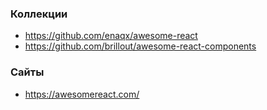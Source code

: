 
### Коллекции

- https://github.com/enaqx/awesome-react
- https://github.com/brillout/awesome-react-components

### Сайты

- https://awesomereact.com/
